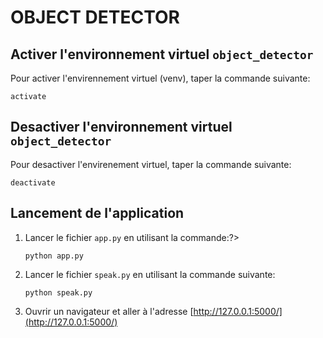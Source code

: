 # OBJECT DETECTOR
## Activer l'environnement virtuel `object_detector`
Pour activer l'envirennement virtuel (venv), taper la commande suivante:
```
activate
```

## Desactiver l'environnement virtuel `object_detector`
Pour desactiver l'envirenement virtuel, taper la commande suivante:
```
deactivate
```


## Lancement de l'application
1. Lancer le fichier `app.py` en utilisant la commande:?>

    ```
    python app.py 
    ```
2. Lancer le fichier `speak.py` en utilisant la commande suivante:
    ```
    python speak.py
    ```
3. Ouvrir un navigateur et aller à l'adresse [http://127.0.0.1:5000/](http://127.0.0.1:5000/)
